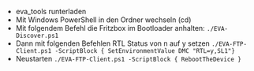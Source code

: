 - eva_tools runterladen
- Mit Windows PowerShell in den Ordner wechseln (cd)
- Mit folgendem Befehl die Fritzbox im Bootloader anhalten:
`./EVA-Discover.ps1`
- Dann mit folgenden Befehlen RTL Status von n auf y setzen
`./EVA-FTP-Client.ps1 -ScriptBlock { SetEnvironmentValue DMC "RTL=y,SL1"}` 
- Neustarten
`./EVA-FTP-Client.ps1 -ScriptBlock { RebootTheDevice }`